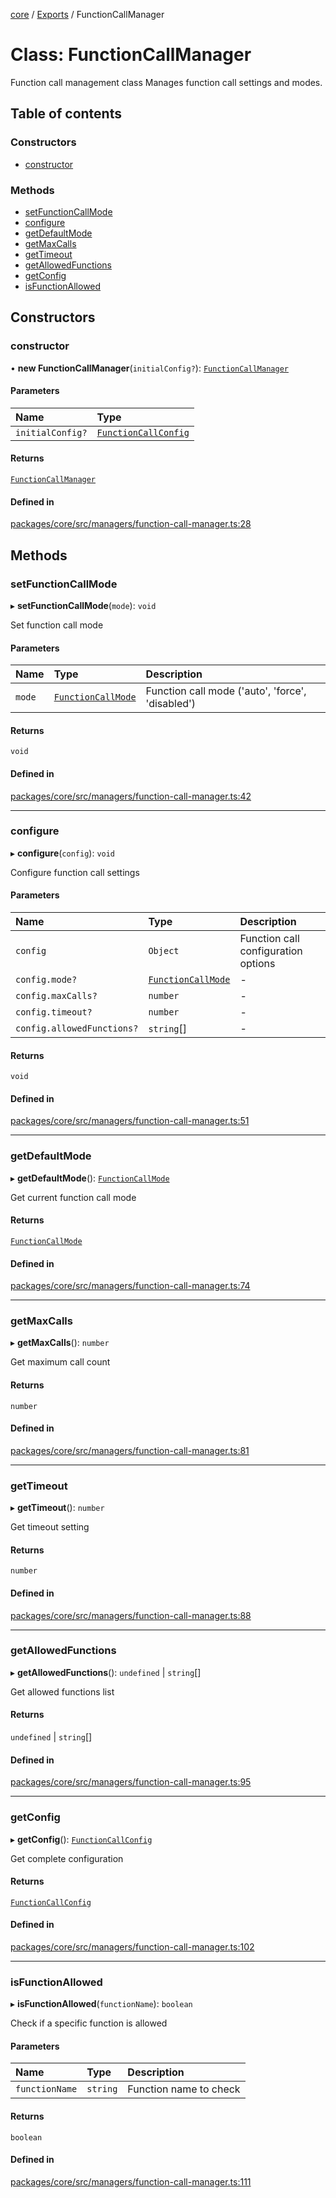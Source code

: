 <!-- 
 ⚠️  AUTO-GENERATED FILE - DO NOT EDIT MANUALLY
 This file is automatically generated by scripts/docs-generator.js
 To make changes, edit the source TypeScript files or update the generator script
-->

[core](../../) / [Exports](../modules) / FunctionCallManager

# Class: FunctionCallManager

Function call management class
Manages function call settings and modes.

## Table of contents

### Constructors

- [constructor](FunctionCallManager#constructor)

### Methods

- [setFunctionCallMode](FunctionCallManager#setfunctioncallmode)
- [configure](FunctionCallManager#configure)
- [getDefaultMode](FunctionCallManager#getdefaultmode)
- [getMaxCalls](FunctionCallManager#getmaxcalls)
- [getTimeout](FunctionCallManager#gettimeout)
- [getAllowedFunctions](FunctionCallManager#getallowedfunctions)
- [getConfig](FunctionCallManager#getconfig)
- [isFunctionAllowed](FunctionCallManager#isfunctionallowed)

## Constructors

### constructor

• **new FunctionCallManager**(`initialConfig?`): [`FunctionCallManager`](FunctionCallManager)

#### Parameters

| Name | Type |
| :------ | :------ |
| `initialConfig?` | [`FunctionCallConfig`](../interfaces/FunctionCallConfig) |

#### Returns

[`FunctionCallManager`](FunctionCallManager)

#### Defined in

[packages/core/src/managers/function-call-manager.ts:28](https://github.com/woojubb/robota/blob/1ae72636f35020494944759b72aa4c496406f035/packages/core/src/managers/function-call-manager.ts#L28)

## Methods

### setFunctionCallMode

▸ **setFunctionCallMode**(`mode`): `void`

Set function call mode

#### Parameters

| Name | Type | Description |
| :------ | :------ | :------ |
| `mode` | [`FunctionCallMode`](../modules#functioncallmode) | Function call mode ('auto', 'force', 'disabled') |

#### Returns

`void`

#### Defined in

[packages/core/src/managers/function-call-manager.ts:42](https://github.com/woojubb/robota/blob/1ae72636f35020494944759b72aa4c496406f035/packages/core/src/managers/function-call-manager.ts#L42)

___

### configure

▸ **configure**(`config`): `void`

Configure function call settings

#### Parameters

| Name | Type | Description |
| :------ | :------ | :------ |
| `config` | `Object` | Function call configuration options |
| `config.mode?` | [`FunctionCallMode`](../modules#functioncallmode) | - |
| `config.maxCalls?` | `number` | - |
| `config.timeout?` | `number` | - |
| `config.allowedFunctions?` | `string`[] | - |

#### Returns

`void`

#### Defined in

[packages/core/src/managers/function-call-manager.ts:51](https://github.com/woojubb/robota/blob/1ae72636f35020494944759b72aa4c496406f035/packages/core/src/managers/function-call-manager.ts#L51)

___

### getDefaultMode

▸ **getDefaultMode**(): [`FunctionCallMode`](../modules#functioncallmode)

Get current function call mode

#### Returns

[`FunctionCallMode`](../modules#functioncallmode)

#### Defined in

[packages/core/src/managers/function-call-manager.ts:74](https://github.com/woojubb/robota/blob/1ae72636f35020494944759b72aa4c496406f035/packages/core/src/managers/function-call-manager.ts#L74)

___

### getMaxCalls

▸ **getMaxCalls**(): `number`

Get maximum call count

#### Returns

`number`

#### Defined in

[packages/core/src/managers/function-call-manager.ts:81](https://github.com/woojubb/robota/blob/1ae72636f35020494944759b72aa4c496406f035/packages/core/src/managers/function-call-manager.ts#L81)

___

### getTimeout

▸ **getTimeout**(): `number`

Get timeout setting

#### Returns

`number`

#### Defined in

[packages/core/src/managers/function-call-manager.ts:88](https://github.com/woojubb/robota/blob/1ae72636f35020494944759b72aa4c496406f035/packages/core/src/managers/function-call-manager.ts#L88)

___

### getAllowedFunctions

▸ **getAllowedFunctions**(): `undefined` \| `string`[]

Get allowed functions list

#### Returns

`undefined` \| `string`[]

#### Defined in

[packages/core/src/managers/function-call-manager.ts:95](https://github.com/woojubb/robota/blob/1ae72636f35020494944759b72aa4c496406f035/packages/core/src/managers/function-call-manager.ts#L95)

___

### getConfig

▸ **getConfig**(): [`FunctionCallConfig`](../interfaces/FunctionCallConfig)

Get complete configuration

#### Returns

[`FunctionCallConfig`](../interfaces/FunctionCallConfig)

#### Defined in

[packages/core/src/managers/function-call-manager.ts:102](https://github.com/woojubb/robota/blob/1ae72636f35020494944759b72aa4c496406f035/packages/core/src/managers/function-call-manager.ts#L102)

___

### isFunctionAllowed

▸ **isFunctionAllowed**(`functionName`): `boolean`

Check if a specific function is allowed

#### Parameters

| Name | Type | Description |
| :------ | :------ | :------ |
| `functionName` | `string` | Function name to check |

#### Returns

`boolean`

#### Defined in

[packages/core/src/managers/function-call-manager.ts:111](https://github.com/woojubb/robota/blob/1ae72636f35020494944759b72aa4c496406f035/packages/core/src/managers/function-call-manager.ts#L111)
